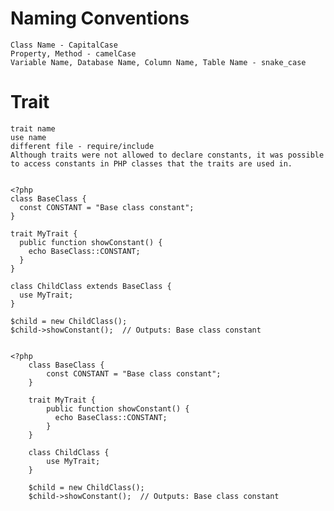 # Naming Conventions
    Class Name - CapitalCase
    Property, Method - camelCase
    Variable Name, Database Name, Column Name, Table Name - snake_case
# Trait
    trait name
    use name
    different file - require/include
    Although traits were not allowed to declare constants, it was possible to access constants in PHP classes that the traits are used in.
    
    
    <?php
    class BaseClass {
      const CONSTANT = "Base class constant";
    }

    trait MyTrait {
      public function showConstant() {
        echo BaseClass::CONSTANT;
      }
    }

    class ChildClass extends BaseClass {
      use MyTrait;
    }

    $child = new ChildClass();
    $child->showConstant();  // Outputs: Base class constant
    
    
    <?php
        class BaseClass {
            const CONSTANT = "Base class constant";
        }

        trait MyTrait {
            public function showConstant() {
              echo BaseClass::CONSTANT;
            }
        }

        class ChildClass {
            use MyTrait;
        }

        $child = new ChildClass();
        $child->showConstant();  // Outputs: Base class constant
    
